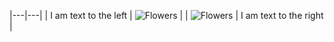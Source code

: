 |---|---|
| I am text to the left  | ![Flowers](https://ae01.alicdn.com/kf/HTB1LEVSRpXXXXXGXXXX760XFXXXV.png) |
| ![Flowers](https://ae01.alicdn.com/kf/HTB1LEVSRpXXXXXGXXXX760XFXXXV.png) | I am text to the right |
